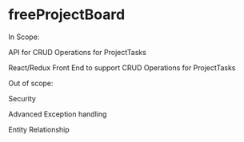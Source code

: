 # freeProjectBoard

In Scope:

API for CRUD Operations for ProjectTasks

React/Redux Front End to support CRUD Operations for ProjectTasks

Out of scope:

Security

Advanced Exception handling

Entity Relationship
